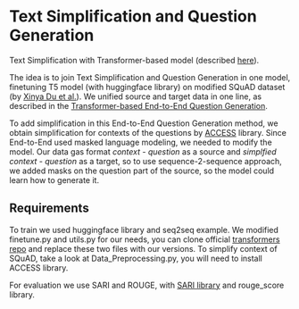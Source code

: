 # Text Simplification and Question Generation

Text Simplification with Transformer-based model (described [here](https://github.com/Leushina/simplification)). 

The idea is to join Text Simplification and Question Generation in one model, finetuning T5 model (with huggingface 
library) on modified SQuAD dataset (by [Xinya Du et al.](https://github.com/xinyadu/nqg)). We unified source and 
target data in one line, as described in the 
[Transformer-based End-to-End Question Generation](https://arxiv.org/pdf/2005.01107v1.pdf). 

To add simplification in this End-to-End Question Generation method, we obtain simplification for contexts of the 
questions by [ACCESS](https://github.com/facebookresearch/access) library. Since End-to-End used masked language 
modeling, we needed to modify the model. Our data gas format *context - question* as a source and 
*simplfied context - question* as a target, so to use sequence-2-sequence approach, we added
masks on the question part of the source, so the model could learn how to generate it. 

## Requirements

To train we used huggingface library and seq2seq example. We modified finetune.py and utils.py for our needs, you can 
clone official [transformers repo](https://github.com/huggingface/transformers) and replace these two files with 
our versions.  To simplify context of SQuAD, take a look at Data_Preprocessing.py, you will need to install ACCESS library. 

For evaluation we use SARI and ROUGE, with [SARI library](https://github.com/XingxingZhang/pysari) 
and rouge_score library. 